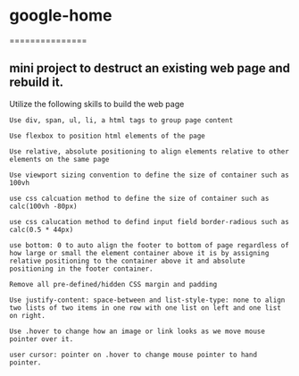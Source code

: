 # google-home
===============

mini project to destruct an existing web page and rebuild it.
------------

Utilize the following skills to build the web page

    Use div, span, ul, li, a html tags to group page content

    Use flexbox to position html elements of the page

    Use relative, absolute positioning to align elements relative to other elements on the same page

    Use viewport sizing convention to define the size of container such as 100vh 

    use css calcuation method to define the size of container such as calc(100vh -80px)

    use css calucation method to defind input field border-radious such as calc(0.5 * 44px)

    use bottom: 0 to auto align the footer to bottom of page regardless of how large or small the element container above it is by assigning 
    relative positioning to the container above it and absolute positioning in the footer container.

    Remove all pre-defined/hidden CSS margin and padding

    Use justify-content: space-between and list-style-type: none to align two lists of two items in one row with one list on left and one list on right.

    Use .hover to change how an image or link looks as we move mouse pointer over it.
    
    user cursor: pointer on .hover to change mouse pointer to hand pointer.
    

